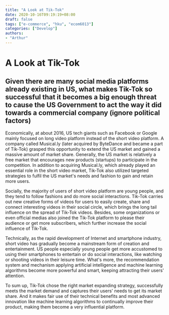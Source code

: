 ```yaml
---
title: "A Look at Tik-Tok"
date: 2020-10-16T09:19:19+08:00
draft: false
tags: ["e-commerce", "hku", "ecom6013"]
categories: ["Develop"]
authors:
- "Arthur"
---
```


# A Look at Tik-Tok

## Given there are many social media platforms already existing in US, what makes Tik-Tok so successful that it becomes a big enough threat to cause the US Government to act the way it did towards a commercial company (ignore political factors)

Economically, at about 2016, US tech giants such as Facebook or Google mainly focused on long video platform instead of the short video platform. A company called Musical.ly (later acquired by ByteDance and became a part of Tik-Tok) grasped this opportunity to extend the US market and gained a massive amount of market share. Generally, the US market is relatively a free market that encourages new products (startups) to participate in the competition. In addition to acquiring Musical.ly, which already played an essential role in the short video market, Tik-Tok also utilized targeted strategies to fulfil the US market's needs and fashion to gain and retain more users.

Socially, the majority of users of short video platform are young people, and they tend to follow fashions and do more social interactions. Tik-Tok carries out new creative forms of videos for users to easily create, share and connect interesting videos in their social circle, which brings the long tail influence on the spread of Tik-Tok videos. Besides, some organizations or even official medias also joined the Tik-Tok platform to please their audience or get more subscribers, which further increase the social influence of Tik-Tok.

Technically, as the rapid development of Internet and smartphone industry, short video has gradually become a mainstream form of creation and entertainment. US people especially young people get more accustomed to using their smartphones to entertain or do social interactions, like watching or shooting videos in their leisure time. What's more, the recommendation system and mechanism applying artificial intelligence and machine learning algorithms become more powerful and smart, keeping attracting their users' attention.

To sum up, Tik-Tok chose the right market expanding strategy, successfully meets the market demand and captures their users' needs to get its market share. And it makes fair use of their technical benefits and most advanced innovation like machine learning algorithms to continually improve their product, making them become a very influential platform.
